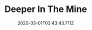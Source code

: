 ---
templateKey: blog-post
featuredpost: false
date: 2020-03-01T03:43:43.711Z
featuredimage: /img/quest_bg3.png
imgBg: quest_bg3
title: Deeper In The Mine
description: It seems that the mine elevator is still functional. It will allow you to quickly return to any elevator doors you've discovered. A deeper expedition might be in order.
reward: dummy
tags:
  - Reach level 5 in Mines
  - Reach level 40 in Mines
---